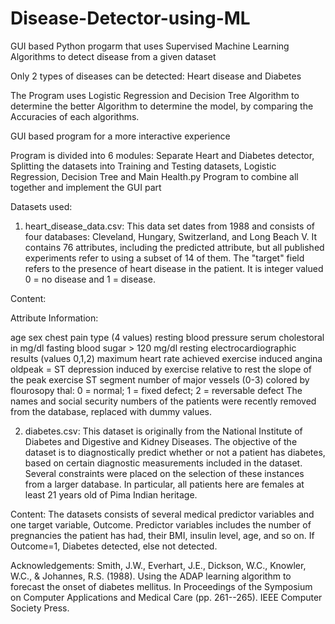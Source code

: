# Disease-Detector-using-ML
GUI based Python progarm that uses Supervised Machine Learning Algorithms to detect disease from a given dataset

Only 2 types of diseases can be detected: Heart disease and Diabetes

The Program uses Logistic Regression and Decision Tree Algorithm to determine the better Algorithm to determine the model, by comparing the Accuracies of each 
algorithms.

GUI based program for a more interactive experience

Program is divided into 6 modules: Separate Heart and Diabetes detector, Splitting the datasets into Training and Testing datasets, Logistic Regression, Decision Tree and Main Health.py Program to combine all together and implement the GUI part

Datasets used: 

1. heart_disease_data.csv:
This data set dates from 1988 and consists of four databases: Cleveland, Hungary, Switzerland, and Long Beach V. It contains 76 attributes, including the predicted attribute, but all published experiments refer to using a subset of 14 of them. The "target" field refers to the presence of heart disease in the patient. It is integer valued 0 = no disease and 1 = disease.

Content:

Attribute Information:

age
sex
chest pain type (4 values)
resting blood pressure
serum cholestoral in mg/dl
fasting blood sugar > 120 mg/dl
resting electrocardiographic results (values 0,1,2)
maximum heart rate achieved
exercise induced angina
oldpeak = ST depression induced by exercise relative to rest
the slope of the peak exercise ST segment
number of major vessels (0-3) colored by flourosopy
thal: 0 = normal; 1 = fixed defect; 2 = reversable defect
The names and social security numbers of the patients were recently removed from the database, replaced with dummy values.

2. diabetes.csv:
This dataset is originally from the National Institute of Diabetes and Digestive and Kidney Diseases. The objective of the dataset is to diagnostically predict whether or not a patient has diabetes, based on certain diagnostic measurements included in the dataset. Several constraints were placed on the selection of these instances from a larger database. In particular, all patients here are females at least 21 years old of Pima Indian heritage.

Content:
The datasets consists of several medical predictor variables and one target variable, Outcome. Predictor variables includes the number of pregnancies the patient has had, their BMI, insulin level, age, and so on. If Outcome=1, Diabetes detected, else not detected.

Acknowledgements:
Smith, J.W., Everhart, J.E., Dickson, W.C., Knowler, W.C., & Johannes, R.S. (1988). Using the ADAP learning algorithm to forecast the onset of diabetes mellitus. In Proceedings of the Symposium on Computer Applications and Medical Care (pp. 261--265). IEEE Computer Society Press.



